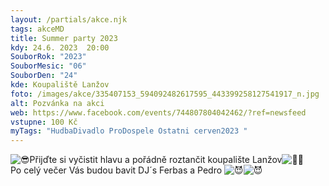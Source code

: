 ```yaml
---
layout: /partials/akce.njk
tags: akceMD
title: Summer party 2023
kdy: 24.6. 2023  20:00
SouborRok: "2023"
SouborMesic: "06"
SouborDen: "24"
kde: Koupaliště Lanžov
foto: /images/akce/335407153_594092482617595_443399258127541917_n.jpg
alt: Pozvánka na akci
web: https://www.facebook.com/events/744807804042462/?ref=newsfeed
vstupne: 100 Kč
myTags: "HudbaDivadlo ProDospele Ostatni cerven2023 "
---
```

<!--StartFragment-->

![😎](https://static.xx.fbcdn.net/images/emoji.php/v9/t83/1/16/1f60e.png)Přijďte si vyčistit hlavu a pořádně roztančit koupalište Lanžov![💃🏻](https://static.xx.fbcdn.net/images/emoji.php/v9/t2/1/16/1f483_1f3fb.png)\
Po celý večer Vás budou bavit DJ´s Ferbas a Pedro ![😈](https://static.xx.fbcdn.net/images/emoji.php/v9/td6/1/16/1f608.png)![😈](https://static.xx.fbcdn.net/images/emoji.php/v9/td6/1/16/1f608.png)

<!--EndFragment-->